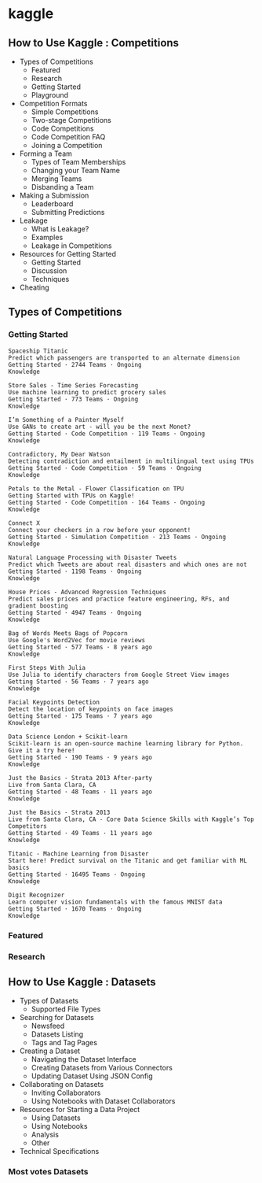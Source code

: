 # kaggle

## How to Use Kaggle : Competitions

* Types of Competitions
    * Featured
    * Research
    * Getting Started
    * Playground
* Competition Formats
    * Simple Competitions
    * Two-stage Competitions
    * Code Competitions
    * Code Competition FAQ
    * Joining a Competition
* Forming a Team
    * Types of Team Memberships
    * Changing your Team Name
    * Merging Teams
    * Disbanding a Team
* Making a Submission
    * Leaderboard
    * Submitting Predictions
* Leakage
    * What is Leakage?
    * Examples
    * Leakage in Competitions
* Resources for Getting Started
    * Getting Started
    * Discussion
    * Techniques
* Cheating

## Types of Competitions

### Getting Started
    Spaceship Titanic
    Predict which passengers are transported to an alternate dimension
    Getting Started · 2744 Teams · Ongoing
    Knowledge

    Store Sales - Time Series Forecasting
    Use machine learning to predict grocery sales
    Getting Started · 773 Teams · Ongoing
    Knowledge

    I’m Something of a Painter Myself
    Use GANs to create art - will you be the next Monet?
    Getting Started · Code Competition · 119 Teams · Ongoing
    Knowledge

    Contradictory, My Dear Watson
    Detecting contradiction and entailment in multilingual text using TPUs
    Getting Started · Code Competition · 59 Teams · Ongoing
    Knowledge

    Petals to the Metal - Flower Classification on TPU
    Getting Started with TPUs on Kaggle!
    Getting Started · Code Competition · 164 Teams · Ongoing
    Knowledge

    Connect X
    Connect your checkers in a row before your opponent!
    Getting Started · Simulation Competition · 213 Teams · Ongoing
    Knowledge

    Natural Language Processing with Disaster Tweets
    Predict which Tweets are about real disasters and which ones are not
    Getting Started · 1198 Teams · Ongoing
    Knowledge

    House Prices - Advanced Regression Techniques
    Predict sales prices and practice feature engineering, RFs, and gradient boosting
    Getting Started · 4947 Teams · Ongoing
    Knowledge

    Bag of Words Meets Bags of Popcorn
    Use Google's Word2Vec for movie reviews
    Getting Started · 577 Teams · 8 years ago
    Knowledge

    First Steps With Julia
    Use Julia to identify characters from Google Street View images
    Getting Started · 56 Teams · 7 years ago
    Knowledge

    Facial Keypoints Detection
    Detect the location of keypoints on face images
    Getting Started · 175 Teams · 7 years ago
    Knowledge

    Data Science London + Scikit-learn
    Scikit-learn is an open-source machine learning library for Python. Give it a try here!
    Getting Started · 190 Teams · 9 years ago
    Knowledge

    Just the Basics - Strata 2013 After-party
    Live from Santa Clara, CA
    Getting Started · 48 Teams · 11 years ago
    Knowledge

    Just the Basics - Strata 2013
    Live from Santa Clara, CA - Core Data Science Skills with Kaggle’s Top Competitors
    Getting Started · 49 Teams · 11 years ago
    Knowledge

    Titanic - Machine Learning from Disaster
    Start here! Predict survival on the Titanic and get familiar with ML basics
    Getting Started · 16495 Teams · Ongoing
    Knowledge

    Digit Recognizer
    Learn computer vision fundamentals with the famous MNIST data
    Getting Started · 1670 Teams · Ongoing
    Knowledge

### Featured

### Research


## How to Use Kaggle : Datasets

* Types of Datasets
    * Supported File Types
* Searching for Datasets
    * Newsfeed
    * Datasets Listing
    * Tags and Tag Pages
* Creating a Dataset
    * Navigating the Dataset Interface
    * Creating Datasets from Various Connectors
    * Updating Dataset Using JSON Config
* Collaborating on Datasets
    * Inviting Collaborators
    * Using Notebooks with Dataset Collaborators
* Resources for Starting a Data Project
    * Using Datasets
    * Using Notebooks
    * Analysis
    * Other
* Technical Specifications

### Most votes Datasets

